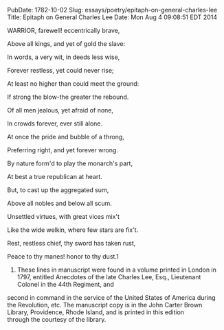 PubDate: 1782-10-02
Slug: essays/poetry/epitaph-on-general-charles-lee
Title: Epitaph on General Charles Lee
Date: Mon Aug  4 09:08:51 EDT 2014


   WARRIOR, farewell! eccentrically brave,                              
                                                                        
   Above all kings, and yet of gold the slave:                          
                                                                        
   In words, a very wit, in deeds less wise,                            
                                                                        
   Forever restless, yet could never rise;                              
                                                                        
   At least no higher than could meet the ground:                       
                                                                        
   If strong the blow-the greater the rebound.                          
                                                                        
   Of all men jealous, yet afraid of none,                              
                                                                        
   In crowds forever, ever still alone.                                 
                                                                        
   At once the pride and bubble of a throng,                            
                                                                        
                                                                        
                                                                        
   Preferring right, and yet forever wrong.                             
                                                                        
   By nature form'd to play the monarch's part,                         
                                                                        
   At best a true republican at heart.                                  
                                                                        
   But, to cast up the aggregated sum,                                  
                                                                        
   Above all nobles and below all scum.                                 
                                                                        
   Unsettled virtues, with great vices mix't                            
                                                                        
   Like the wide welkin, where few stars are fix't.                     
                                                                        
   Rest, restless chief, thy sword has taken rust,                      
                                                                        
   Peace to thy manes! honor to thy dust.1                              
                                                                        
                                                                        
                                                                        
                                                                        
                                                                        
   1. These lines in manuscript were found in a volume printed in London in 
   1797, entitled Anecdotes of the late Charles Lee, Esq., Lieutenant   
   Colonel in the 44th Regiment, and                                    
                                                                        
   second in command in the service of the United States of America during  
   the Revolution, etc. The manuscript copy is in the John Carter Brown 
   Library, Providence, Rhode Island, and is printed in this edition    
   through the courtesy of the library.                                 
                                                                          


